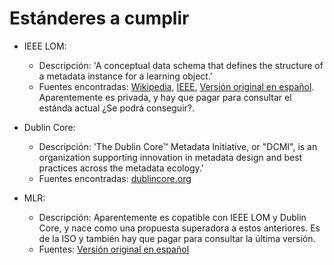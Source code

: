 # Estánderes a cumplir

  * IEEE LOM:
      
      * Descripción: 'A conceptual data schema that defines the structure of a metadata instance for a learning object.'
      * Fuentes encontradas: 
      [Wikipedia](https://es.wikipedia.org/wiki/Learning_Object_Metadata), 
      [IEEE](https://standards.ieee.org/standard/1484_12_1-2002.html), 
      [Versión original en español](https://gist.det.uvigo.es/~lanido/LOMes/LOMv1_0_Spanish.pdf). 
      Aparentemente es privada, y hay que pagar para consultar el estánda actual ¿Se podrá conseguir?.
      
  * Dublin Core:
  
      * Descripción: 'The Dublin Core™ Metadata Initiative, or "DCMI", is an organization supporting innovation in metadata design and best practices across the metadata ecology.'
      * Fuentes encontradas: [dublincore.org](https://www.dublincore.org/specifications/dublin-core/dcmi-terms/)
  
  * MLR:
    
      * Descripción: Aparentemente es copatible con IEEE LOM y Dublin Core, y nace como una propuesta superadora a estos anteriores. Es de la ISO y también hay que pagar para consultar la última versión.
      * Fuentes: [Versión original en español](http://rita.det.uvigo.es/201108/uploads/IEEE-RITA.2011.V6.N3.A8.pdf)
